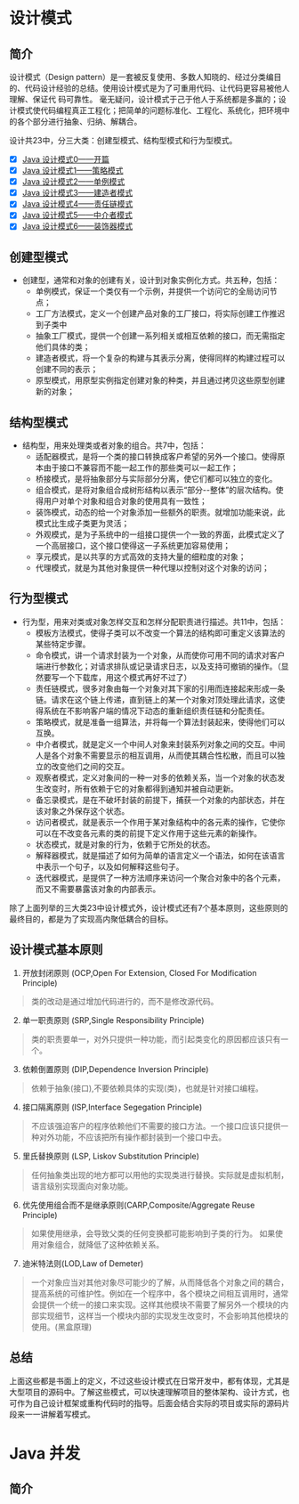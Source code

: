 # 设计模式
## 简介

设计模式（Design pattern）是一套被反复使用、多数人知晓的、经过分类编目的、代码设计经验的总结。使用设计模式是为了可重用代码、让代码更容易被他人理解、保证代 码可靠性。 毫无疑问，设计模式于己于他人于系统都是多赢的；设计模式使代码编程真正工程化；把简单的问题标准化、工程化、系统化，把环境中的各个部分进行抽象、归纳、解耦合。

设计共23中，分三大类：创建型模式、结构型模式和行为型模式。

<!--more-->

- [x] [Java 设计模式0——开篇](https://rainmonth.github.io/posts/J210119.html)
- [x] [Java 设计模式1——策略模式](https://rainmonth.github.io/posts/J180321.html)
- [x] [Java 设计模式2——单例模式](https://rainmonth.github.io/posts/J180322.html)
- [x] [Java 设计模式3——建造者模式](https://rainmonth.github.io/posts/J180323.html)
- [x] [Java 设计模式4——责任链模式](https://rainmonth.github.io/posts/J180324.html)
- [x] [Java 设计模式5——中介者模式](https://rainmonth.github.io/posts/J180325.html)
- [x] [Java 设计模式6——装饰器模式](https://rainmonth.github.io/posts/J180326.html)

## 创建型模式

- 创建型，通常和对象的创建有关，设计到对象实例化方式。共五种，包括：
    - 单例模式，保证一个类仅有一个示例，并提供一个访问它的全局访问节点；
    - 工厂方法模式，定义一个创建产品对象的工厂接口，将实际创建工作推迟到子类中
    - 抽象工厂模式，提供一个创建一系列相关或相互依赖的接口，而无需指定他们具体的类；
    - 建造者模式，将一个复杂的构建与其表示分离，使得同样的构建过程可以创建不同的表示；
    - 原型模式，用原型实例指定创建对象的种类，并且通过拷贝这些原型创建新的对象；

## 结构型模式

- 结构型，用来处理类或者对象的组合。共7中，包括：
    - 适配器模式，是将一个类的接口转换成客户希望的另外一个接口。使得原本由于接口不兼容而不能一起工作的那些类可以一起工作；
    - 桥接模式，是将抽象部分与实际部分分离，使它们都可以独立的变化。
    - 组合模式，是将对象组合成树形结构以表示“部分--整体”的层次结构。使得用户对单个对象和组合对象的使用具有一致性；
    - 装饰模式，动态的给一个对象添加一些额外的职责。就增加功能来说，此模式比生成子类更为灵活；
    - 外观模式，是为子系统中的一组接口提供一个一致的界面，此模式定义了一个高层接口，这个接口使得这一子系统更加容易使用；
    - 享元模式，是以共享的方式高效的支持大量的细粒度的对象；
    - 代理模式，就是为其他对象提供一种代理以控制对这个对象的访问；

## 行为型模式

- 行为型，用来对类或对象怎样交互和怎样分配职责进行描述。共11中，包括：
    - 模板方法模式，使得子类可以不改变一个算法的结构即可重定义该算法的某些特定步骤。
    - 命令模式，讲一个请求封装为一个对象，从而使你可用不同的请求对客户端进行参数化；对请求排队或记录请求日志，以及支持可撤销的操作。（显然要写一个下载库，用这个模式再好不过了）
    - 责任链模式，很多对象由每一个对象对其下家的引用而连接起来形成一条链。请求在这个链上传递，直到链上的某一个对象对顶处理此请求，这使得系统在不影响客户端的情况下动态的重新组织责任链和分配责任。
    - 策略模式，就是准备一组算法，并将每一个算法封装起来，使得他们可以互换。
    - 中介者模式，就是定义一个中间人对象来封装系列对象之间的交互。中间人是各个对象不需要显示的相互调用，从而使其耦合性松散，而且可以独立的改变他们之间的交互。
    - 观察者模式，定义对象间的一种一对多的依赖关系，当一个对象的状态发生改变时，所有依赖于它的对象都得到通知并被自动更新。
    - 备忘录模式，是在不破坏封装的前提下，捕获一个对象的内部状态，并在该对象之外保存这个状态。
    - 访问者模式，就是表示一个作用于某对象结构中的各元素的操作，它使你可以在不改变各元素的类的前提下定义作用于这些元素的新操作。
    - 状态模式，就是对象的行为，依赖于它所处的状态。
    - 解释器模式，就是描述了如何为简单的语言定义一个语法，如何在该语言中表示一个句子，以及如何解释这些句子。
    - 迭代器模式，是提供了一种方法顺序来访问一个聚合对象中的各个元素，而又不需要暴露该对象的内部表示。

除了上面列举的三大类23中设计模式外，设计模式还有7个基本原则，这些原则的最终目的，都是为了实现高内聚低耦合的目标。

## 设计模式基本原则

1. 开放封闭原则  (OCP,Open For Extension, Closed For Modification Principle)

> 类的改动是通过增加代码进行的，而不是修改源代码。

2. 单一职责原则  (SRP,Single Responsibility Principle)

> 类的职责要单一，对外只提供一种功能，而引起类变化的原因都应该只有一个。

3. 依赖倒置原则 (DIP,Dependence Inversion Principle)

> 依赖于抽象(接口),不要依赖具体的实现(类)，也就是针对接口编程。

4. 接口隔离原则 (ISP,Interface Segegation Principle)

> 不应该强迫客户的程序依赖他们不需要的接口方法。一个接口应该只提供一种对外功能，不应该把所有操作都封装到一个接口中去。

5. 里氏替换原则 (LSP, Liskov Substitution Principle)

> 任何抽象类出现的地方都可以用他的实现类进行替换。实际就是虚拟机制，语言级别实现面向对象功能。

6. 优先使用组合而不是继承原则(CARP,Composite/Aggregate Reuse Principle)

> 如果使用继承，会导致父类的任何变换都可能影响到子类的行为。
> 如果使用对象组合，就降低了这种依赖关系。

7. 迪米特法则(LOD,Law of Demeter)

>  一个对象应当对其他对象尽可能少的了解，从而降低各个对象之间的耦合，提高系统的可维护性。例如在一个程序中，各个模块之间相互调用时，通常会提供一个统一的接口来实现。这样其他模块不需要了解另外一个模块的内部实现细节，这样当一个模块内部的实现发生改变时，不会影响其他模块的使用。(黑盒原理)

## 总结

上面这些都是书面上的定义，不过这些设计模式在日常开发中，都有体现，尤其是大型项目的源码中。了解这些模式，可以快速理解项目的整体架构、设计方式，也可作为自己设计框架或重构代码时的指导。后面会结合实际的项目或实际的源码片段来一一讲解着写模式。

# Java 并发
## 简介

